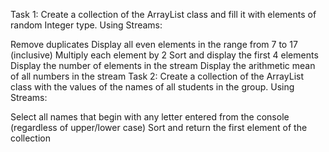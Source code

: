 Task 1:
Create a collection of the ArrayList class and fill it with elements of random Integer type. Using Streams:

Remove duplicates
Display all even elements in the range from 7 to 17 (inclusive)
Multiply each element by 2
Sort and display the first 4 elements
Display the number of elements in the stream
Display the arithmetic mean of all numbers in the stream
Task 2:
Create a collection of the ArrayList class with the values ​​of the names of all students in the group. Using Streams:

Select all names that begin with any letter entered from the console (regardless of upper/lower case)
Sort and return the first element of the collection
